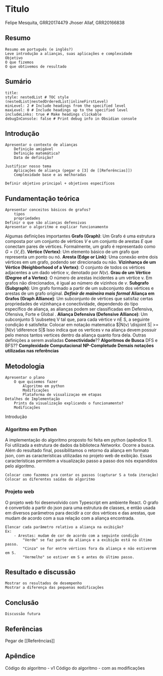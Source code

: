 
# Titulo
Felipe Mesquita, GRR20174479
Jhoser Allaf, GRR20166838

## Resumo
	Resumo em português (e inglês?)
	Leve introdução a alianças, suas aplicações e complexidade
	Objetivo
	O que fizemos
	O que obtivemos de resultado

## Sumário
```table-of-contents
title: 
style: nestedList # TOC style (nestedList|nestedOrderedList|inlineFirstLevel)
minLevel: 2 # Include headings from the specified level
maxLevel: 0 # Include headings up to the specified level
includeLinks: true # Make headings clickable
debugInConsole: false # Print debug info in Obsidian console
```

## Introdução
	Apresentar o contexto de alianças
		Definição amigável
		Definição matemática? 
		Data de definição?
		
	Justificar nosso tema
		Aplicações de aliança (pegar o [3] de [[Referências]])
		Complexidade base e as melhoradas
		
	Definir objetivo principal + objetivos específicos

## Fundamentação teórica
	Apresentar conceitos básicos de grafos?
		tipos
		propriedades
	Definir o que são alianças defensivas
	Apresentar o algoritmo e explicar funcionamento

Algumas definições importantes
**Grafo (Graph)**: Um Grafo é uma estrutura composta por um conjunto de vértices $V$ e um conjunto de arestas $E$ que conectam pares de vértices. Formalmente, um grafo é representado como $G=(V,E)$.
**Vértice (Vertex)**: Um elemento básico de um grafo que representa um ponto ou nó.
**Aresta (Edge or Link)**: Uma conexão entre dois vértices em um grafo, podendo ser direcionada ou não.
**Vizinhança de um Vértice (Neighborhood of a Vertex)**: O conjunto de todos os vértices adjacentes a um dado vértice $v$, denotado por $N(v)$.
**Grau de um Vértice (Degree of a Vertex)**: O número de arestas incidentes a um vértice v. Em grafos não direcionados, é igual ao número de vizinhos de $v$.
**Subgrafo (Subgraph)**: Um grafo formado a partir de um subconjunto dos vértices e arestas de um grafo original.
	***Definir de maineira mais formal***
**Aliança em Grafos (Graph Alliance)**: Um subconjunto de vértices que satisfaz certas propriedades de vizinhança e conectividade, dependendo do tipo específico de aliança, as alianças podem ser classificadas em Defensiva, Ofensiva, Forte e Global .
**Aliança Defensiva (Defensive Alliance)**: Um subconjunto S \subseteq V tal que, para cada vértice v nE S, a seguinte condição é satisfeita:
	Colocar em notação matematica
$|N(v) \disjoint S| >= |N(v) \diference S|$
Isso indica que os vertices v na aliança devem possuir pelo menos tantos vertices dentro da aliança quanto fora dela.
Outras definições a serem avaliadas
	**Conectividade**??
	**Algoritmos de Busca** DFS e BFS??	
	**Complexidade Computacional**
	**NP-Completude**
	**Demais notações utilizadas nas referências**

## Metodologia
	Apresentar o plano
		O que quisemos fazer
			Algoritmo em python
			Modificações
			Plataforma de visualizaçao em etapas
	Detalhes de Implementação
		Prints da visualização explicando o funcionamento?
		Modificações

Introdução
### Algoritmo em Python
A implementação do algoritmo proposto foi feita em python (apêndice 1). 
Foi utilizada a estrutura de dados da biblioteca _Networkx_.
Ocorre a busca.
Além do resultado final, possibilitamos o retorno da aliança em formato json, com as características utilizadas no projeto web de exibição. Essas características permitem a visualização passo a passo dos nós expandidos pelo algoritmo.

	Colocar como fazemos pra contar os passos (capturar S a toda iteração)
	Colocar as diferentes saídas do algoritmo

### Projeto web
O projeto web foi desenvolvido com Typescript em ambiente React.
O grafo é convertido a partir do json para uma estrutura de classes, e então usada em diversos parâmetros para decidir a cor dos vértices e das arestas, que mudam de acordo com a sua relação com a aliança encontrada.

	Elencar cada parâmetro relativo a aliança na exibição?
	Ex: 
		- Arestas: mudam de cor de acordo com a seguinte condição
			"Verde" se faz parte da aliança e a exibição está no último passo.
			"Cinza" se for entre vértices fora da aliança e não estiverem em S.
			"Vermelho" se estiver em S e antes do último passo.

## Resultado e discussão
	Mostrar os resultados de desempenho
	Mostrar a diferença das pequenas modificações

## Conclusão
	Discussão futura

## Referências
Pegar de [[Referências]]

## Apêndice

Código do algoritmo - v1
Código do algoritmo - com as modificações

